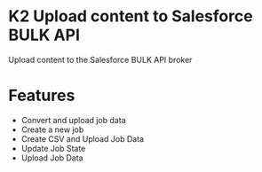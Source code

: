 # K2 Upload content to Salesforce BULK API

Upload content to the Salesforce BULK API broker

# Features

- Convert and upload job data
- Create a new job
- Create CSV and Upload Job Data
- Update Job State
- Upload Job Data


